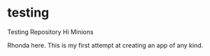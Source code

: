 # testing
Testing Repository
Hi Minions

Rhonda here. This is my first attempt at creating an app of any kind.
